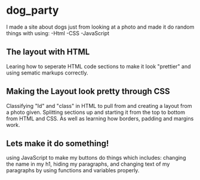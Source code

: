 # dog_party
I made a site about dogs just from looking at a photo and made it do random things with using:
-Html 
-CSS
-JavaScript

## The layout with HTML
Learing how to seperate HTML code sections to make it look "prettier" and using sematic markups correctly.

## Making the Layout look pretty through CSS
Classifying "Id" and "class" in HTML to pull from and creating a layout from a photo given. 
Splitting sections up and starting it from the top to bottom from HTML and CSS.
As well as learning how borders, padding and margins work.

## Lets make it do something!
using JavaScript to make my buttons do things which includes: changing the name in my h1, hiding my paragraphs, 
and changing text of my paragraphs by using functions and variables properly.
